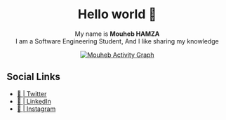<h1 align="center">
  Hello world 👋
</h1>

<p align="center">
  My name is <strong>Mouheb HAMZA </strong> <br/> I am a Software Engineering Student, And I like sharing my knowledge
<p align="center">
  <a href="https://github-readme-stats.vercel.app/api/top-langs/?username=MouhebHamza&theme=radical&langs_count=6&layout=compact"><img alt="Mouheb Activity Graph" src="https://github-readme-stats.vercel.app/api/top-langs/?username=MouhebHamza&theme=radical&langs_count=6&layout=compact" /></a>
 </p>

## Social Links
- [🐥 | Twitter](https://twitter.com/DevMouheb)
- [💼 | LinkedIn](https://linkedin.com/in/mouheb-hamza)
- [📸 | Instagram](https://instagram.com/mouheb_hamza/)
